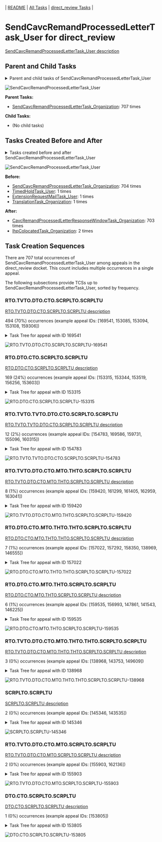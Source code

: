<!-- DO NOT EDIT THIS FILE.  This file is autogenerated. -->
| [README](../README.md) | [All Tasks](../alltasks.md) | [direct_review Tasks](tasklist.md) |

# SendCavcRemandProcessedLetterTask_User for direct_review

[SendCavcRemandProcessedLetterTask_User description](../descr/SendCavcRemandProcessedLetterTask_User.md)

## Parent and Child Tasks

<details><summary markdown='span'>Parent and child tasks of SendCavcRemandProcessedLetterTask_User
</summary>

```
digraph G {
rankdir=LR;
node [shape=box]
"SendCavcRemandProcessedLetterTask_Organization" -> "SendCavcRemandProcessedLetterTask_User" [label=707]
}
```
</details>

![SendCavcRemandProcessedLetterTask_User](dot/SendCavcRemandProcessedLetterTask_User-parentchild.dot.png)

**Parent Tasks:**

   * [SendCavcRemandProcessedLetterTask_Organization](SendCavcRemandProcessedLetterTask_Organization.md): 707 times

**Child Tasks:**

   * (No child tasks)

## Tasks Created Before and After

<details><summary markdown='span'>Tasks created before and after SendCavcRemandProcessedLetterTask_User</summary>

```
digraph G {
rankdir=LR;

"SendCavcRemandProcessedLetterTask_User" -> "CavcRemandProcessedLetterResponseWindowTask_Organization" [label=703]
"SendCavcRemandProcessedLetterTask_User" -> "IhpColocatedTask_Organization" [label=2]
"SendCavcRemandProcessedLetterTask_Organization" -> "SendCavcRemandProcessedLetterTask_User" [label=704]
"TranslationTask_Organization" -> "SendCavcRemandProcessedLetterTask_User" [label=1]
"TimedHoldTask_User" -> "SendCavcRemandProcessedLetterTask_User" [label=1]
"ExtensionRequestMailTask_User" -> "SendCavcRemandProcessedLetterTask_User" [label=1]
}
```
</details>

![SendCavcRemandProcessedLetterTask_User](dot/SendCavcRemandProcessedLetterTask_User.dot.png)

**Before:**

   * [SendCavcRemandProcessedLetterTask_Organization](SendCavcRemandProcessedLetterTask_Organization.md): 704 times
   * [TimedHoldTask_User](TimedHoldTask_User.md): 1 times
   * [ExtensionRequestMailTask_User](ExtensionRequestMailTask_User.md): 1 times
   * [TranslationTask_Organization](TranslationTask_Organization.md): 1 times

**After:**

   * [CavcRemandProcessedLetterResponseWindowTask_Organization](CavcRemandProcessedLetterResponseWindowTask_Organization.md): 703 times
   * [IhpColocatedTask_Organization](IhpColocatedTask_Organization.md): 2 times

## Task Creation Sequences

There are 707 total occurrences of SendCavcRemandProcessedLetterTask_User among appeals in the direct_review docket.  This count includes multiple occurrences in a single appeal.

The following subsections provide TCSs up to SendCavcRemandProcessedLetterTask_User, sorted by frequency.

### RTO.TVTO.DTO.CTO.SCRPLTO.SCRPLTU

[RTO.TVTO.DTO.CTO.SCRPLTO.SCRPLTU description](../descr/RTO.TVTO.DTO.CTO.SCRPLTO.SCRPLTU.md)

494 (70%) occurrences (example appeal IDs: [169541, 153085, 153094, 153108, 159306])

<details><summary markdown='span'>Task Tree for appeal with ID 169541</summary>

```
@startuml
skinparam {
  ObjectBorderColor #555
  ObjectBorderThickness 0
  ObjectFontStyle bold
  ObjectFontSize 14
  ObjectAttributeFontColor #333
  ObjectAttributeFontSize 12
}
  object 0.RootTask #8dd3c7 {
Organization
}
  object 1.TrackVeteranTask #bebada {
Organization
}
  object 2.DistributionTask #ffffb3 {
Organization
}
  object 3.CavcTask #bcbd22 {
Organization
}
  object 4.SendCavcRemandProcessedLetterTask #7f7f7f {
Organization
}
  object 5.SendCavcRemandProcessedLetterTask #7f7f7f {
User  <back:white>    </back>
}
  object 6.CavcRemandProcessedLetterResponseWindowTask #1f77b4 {
Organization
}
  object 7.TimedHoldTask #fccde5 {
Organization
}
0.RootTask -- 1.TrackVeteranTask
0.RootTask -- 2.DistributionTask
2.DistributionTask -- 3.CavcTask
3.CavcTask -- 4.SendCavcRemandProcessedLetterTask
4.SendCavcRemandProcessedLetterTask -- 5.SendCavcRemandProcessedLetterTask
3.CavcTask -- 6.CavcRemandProcessedLetterResponseWindowTask
6.CavcRemandProcessedLetterResponseWindowTask -- 7.TimedHoldTask
@enduml
```
</details>

![RTO.TVTO.DTO.CTO.SCRPLTO.SCRPLTU-169541](uml/RTO.TVTO.DTO.CTO.SCRPLTO.SCRPLTU-169541.png)

### RTO.DTO.CTO.SCRPLTO.SCRPLTU

[RTO.DTO.CTO.SCRPLTO.SCRPLTU description](../descr/RTO.DTO.CTO.SCRPLTO.SCRPLTU.md)

169 (24%) occurrences (example appeal IDs: [153315, 153344, 153519, 156256, 153603])

<details><summary markdown='span'>Task Tree for appeal with ID 153315</summary>

```
@startuml
skinparam {
  ObjectBorderColor #555
  ObjectBorderThickness 0
  ObjectFontStyle bold
  ObjectFontSize 14
  ObjectAttributeFontColor #333
  ObjectAttributeFontSize 12
}
  object 0.RootTask #8dd3c7 {
Organization
}
  object 1.DistributionTask #ffffb3 {
Organization
}
  object 2.CavcTask #bcbd22 {
Organization
}
  object 3.SendCavcRemandProcessedLetterTask #7f7f7f {
Organization
}
  object 4.SendCavcRemandProcessedLetterTask #7f7f7f {
User  <back:white>    </back>
}
  object 5.CavcRemandProcessedLetterResponseWindowTask #1f77b4 {
Organization
}
  object 6.TimedHoldTask #fccde5 {
Organization
}
  object 7.CavcRemandProcessedLetterResponseWindowTask #1f77b4 {
User
}
  object 8.JudgeAssignTask #ccebc5 {
User
}
  object 9.JudgeDecisionReviewTask #d9d9d9 {
User
}
  object 10.AttorneyTask #bc80bd {
User
}
  object 11.BvaDispatchTask #b3de69 {
Organization
}
  object 12.BvaDispatchTask #b3de69 {
User
}
0.RootTask -- 1.DistributionTask
1.DistributionTask -- 2.CavcTask
2.CavcTask -- 3.SendCavcRemandProcessedLetterTask
3.SendCavcRemandProcessedLetterTask -- 4.SendCavcRemandProcessedLetterTask
2.CavcTask -- 5.CavcRemandProcessedLetterResponseWindowTask
5.CavcRemandProcessedLetterResponseWindowTask -- 6.TimedHoldTask
5.CavcRemandProcessedLetterResponseWindowTask -- 7.CavcRemandProcessedLetterResponseWindowTask
0.RootTask -- 8.JudgeAssignTask
0.RootTask -- 9.JudgeDecisionReviewTask
9.JudgeDecisionReviewTask -- 10.AttorneyTask
0.RootTask -- 11.BvaDispatchTask
11.BvaDispatchTask -- 12.BvaDispatchTask
@enduml
```
</details>

![RTO.DTO.CTO.SCRPLTO.SCRPLTU-153315](uml/RTO.DTO.CTO.SCRPLTO.SCRPLTU-153315.png)

### RTO.TVTO.TVTO.DTO.CTO.SCRPLTO.SCRPLTU

[RTO.TVTO.TVTO.DTO.CTO.SCRPLTO.SCRPLTU description](../descr/RTO.TVTO.TVTO.DTO.CTO.SCRPLTO.SCRPLTU.md)

12 (2%) occurrences (example appeal IDs: [154783, 169586, 159731, 155096, 160315])

<details><summary markdown='span'>Task Tree for appeal with ID 154783</summary>

```
@startuml
skinparam {
  ObjectBorderColor #555
  ObjectBorderThickness 0
  ObjectFontStyle bold
  ObjectFontSize 14
  ObjectAttributeFontColor #333
  ObjectAttributeFontSize 12
}
  object 0.RootTask #8dd3c7 {
Organization
}
  object 1.TrackVeteranTask #bebada {
Organization
}
  object 2.TrackVeteranTask #bebada {
Organization
}
  object 3.DistributionTask #ffffb3 {
Organization
}
  object 4.CavcTask #bcbd22 {
Organization
}
  object 5.SendCavcRemandProcessedLetterTask #7f7f7f {
Organization
}
  object 6.SendCavcRemandProcessedLetterTask #7f7f7f {
User  <back:white>    </back>
}
  object 7.CavcRemandProcessedLetterResponseWindowTask #1f77b4 {
Organization
}
  object 8.TimedHoldTask #fccde5 {
Organization
}
  object 9.CavcRemandProcessedLetterResponseWindowTask #1f77b4 {
User
}
  object 10.JudgeAssignTask #ccebc5 {
User
}
  object 11.JudgeDecisionReviewTask #d9d9d9 {
User
}
  object 12.AttorneyTask #bc80bd {
User
}
  object 13.BvaDispatchTask #b3de69 {
Organization
}
  object 14.BvaDispatchTask #b3de69 {
User
}
0.RootTask -- 1.TrackVeteranTask
0.RootTask -- 2.TrackVeteranTask
0.RootTask -- 3.DistributionTask
3.DistributionTask -- 4.CavcTask
4.CavcTask -- 5.SendCavcRemandProcessedLetterTask
5.SendCavcRemandProcessedLetterTask -- 6.SendCavcRemandProcessedLetterTask
4.CavcTask -- 7.CavcRemandProcessedLetterResponseWindowTask
7.CavcRemandProcessedLetterResponseWindowTask -- 8.TimedHoldTask
7.CavcRemandProcessedLetterResponseWindowTask -- 9.CavcRemandProcessedLetterResponseWindowTask
0.RootTask -- 10.JudgeAssignTask
0.RootTask -- 11.JudgeDecisionReviewTask
11.JudgeDecisionReviewTask -- 12.AttorneyTask
0.RootTask -- 13.BvaDispatchTask
13.BvaDispatchTask -- 14.BvaDispatchTask
@enduml
```
</details>

![RTO.TVTO.TVTO.DTO.CTO.SCRPLTO.SCRPLTU-154783](uml/RTO.TVTO.TVTO.DTO.CTO.SCRPLTO.SCRPLTU-154783.png)

### RTO.TVTO.DTO.CTO.MTO.THTO.SCRPLTO.SCRPLTU

[RTO.TVTO.DTO.CTO.MTO.THTO.SCRPLTO.SCRPLTU description](../descr/RTO.TVTO.DTO.CTO.MTO.THTO.SCRPLTO.SCRPLTU.md)

8 (1%) occurrences (example appeal IDs: [159420, 161299, 161405, 162959, 163041])

<details><summary markdown='span'>Task Tree for appeal with ID 159420</summary>

```
@startuml
skinparam {
  ObjectBorderColor #555
  ObjectBorderThickness 0
  ObjectFontStyle bold
  ObjectFontSize 14
  ObjectAttributeFontColor #333
  ObjectAttributeFontSize 12
}
  object 0.RootTask #8dd3c7 {
Organization
}
  object 1.TrackVeteranTask #bebada {
Organization
}
  object 2.DistributionTask #ffffb3 {
Organization
}
  object 3.CavcTask #bcbd22 {
Organization
}
  object 4.MdrTask #d62728 {
Organization
}
  object 5.TimedHoldTask #fccde5 {
Organization
}
  object 6.SendCavcRemandProcessedLetterTask #7f7f7f {
Organization
}
  object 7.SendCavcRemandProcessedLetterTask #7f7f7f {
User  <back:white>    </back>
}
  object 8.CavcRemandProcessedLetterResponseWindowTask #1f77b4 {
Organization
}
  object 9.TimedHoldTask #fccde5 {
Organization
}
0.RootTask -- 1.TrackVeteranTask
0.RootTask -- 2.DistributionTask
2.DistributionTask -- 3.CavcTask
3.CavcTask -- 4.MdrTask
4.MdrTask -- 5.TimedHoldTask
3.CavcTask -- 6.SendCavcRemandProcessedLetterTask
6.SendCavcRemandProcessedLetterTask -- 7.SendCavcRemandProcessedLetterTask
3.CavcTask -- 8.CavcRemandProcessedLetterResponseWindowTask
8.CavcRemandProcessedLetterResponseWindowTask -- 9.TimedHoldTask
@enduml
```
</details>

![RTO.TVTO.DTO.CTO.MTO.THTO.SCRPLTO.SCRPLTU-159420](uml/RTO.TVTO.DTO.CTO.MTO.THTO.SCRPLTO.SCRPLTU-159420.png)

### RTO.DTO.CTO.MTO.THTO.THTO.SCRPLTO.SCRPLTU

[RTO.DTO.CTO.MTO.THTO.THTO.SCRPLTO.SCRPLTU description](../descr/RTO.DTO.CTO.MTO.THTO.THTO.SCRPLTO.SCRPLTU.md)

7 (1%) occurrences (example appeal IDs: [157022, 157292, 158350, 138969, 146555])

<details><summary markdown='span'>Task Tree for appeal with ID 157022</summary>

```
@startuml
skinparam {
  ObjectBorderColor #555
  ObjectBorderThickness 0
  ObjectFontStyle bold
  ObjectFontSize 14
  ObjectAttributeFontColor #333
  ObjectAttributeFontSize 12
}
  object 0.RootTask #8dd3c7 {
Organization
}
  object 1.DistributionTask #ffffb3 {
Organization
}
  object 2.CavcTask #bcbd22 {
Organization
}
  object 3.MdrTask #d62728 {
Organization
}
  object 4.TimedHoldTask #fccde5 {
Organization
}
  object 5.TimedHoldTask #fccde5 {
Organization
}
  object 6.SendCavcRemandProcessedLetterTask #7f7f7f {
Organization
}
  object 7.SendCavcRemandProcessedLetterTask #7f7f7f {
User  <back:white>    </back>
}
  object 8.CavcRemandProcessedLetterResponseWindowTask #1f77b4 {
Organization
}
  object 9.TimedHoldTask #fccde5 {
Organization
}
0.RootTask -- 1.DistributionTask
1.DistributionTask -- 2.CavcTask
2.CavcTask -- 3.MdrTask
3.MdrTask -- 4.TimedHoldTask
3.MdrTask -- 5.TimedHoldTask
2.CavcTask -- 6.SendCavcRemandProcessedLetterTask
6.SendCavcRemandProcessedLetterTask -- 7.SendCavcRemandProcessedLetterTask
2.CavcTask -- 8.CavcRemandProcessedLetterResponseWindowTask
8.CavcRemandProcessedLetterResponseWindowTask -- 9.TimedHoldTask
@enduml
```
</details>

![RTO.DTO.CTO.MTO.THTO.THTO.SCRPLTO.SCRPLTU-157022](uml/RTO.DTO.CTO.MTO.THTO.THTO.SCRPLTO.SCRPLTU-157022.png)

### RTO.DTO.CTO.MTO.THTO.SCRPLTO.SCRPLTU

[RTO.DTO.CTO.MTO.THTO.SCRPLTO.SCRPLTU description](../descr/RTO.DTO.CTO.MTO.THTO.SCRPLTO.SCRPLTU.md)

6 (1%) occurrences (example appeal IDs: [159535, 156993, 147861, 141543, 146225])

<details><summary markdown='span'>Task Tree for appeal with ID 159535</summary>

```
@startuml
skinparam {
  ObjectBorderColor #555
  ObjectBorderThickness 0
  ObjectFontStyle bold
  ObjectFontSize 14
  ObjectAttributeFontColor #333
  ObjectAttributeFontSize 12
}
  object 0.RootTask #8dd3c7 {
Organization
}
  object 1.DistributionTask #ffffb3 {
Organization
}
  object 2.CavcTask #bcbd22 {
Organization
}
  object 3.MdrTask #d62728 {
Organization
}
  object 4.TimedHoldTask #fccde5 {
Organization
}
  object 5.SendCavcRemandProcessedLetterTask #7f7f7f {
Organization
}
  object 6.SendCavcRemandProcessedLetterTask #7f7f7f {
User  <back:white>    </back>
}
  object 7.CavcRemandProcessedLetterResponseWindowTask #1f77b4 {
Organization
}
  object 8.TimedHoldTask #fccde5 {
Organization
}
0.RootTask -- 1.DistributionTask
1.DistributionTask -- 2.CavcTask
2.CavcTask -- 3.MdrTask
3.MdrTask -- 4.TimedHoldTask
2.CavcTask -- 5.SendCavcRemandProcessedLetterTask
5.SendCavcRemandProcessedLetterTask -- 6.SendCavcRemandProcessedLetterTask
2.CavcTask -- 7.CavcRemandProcessedLetterResponseWindowTask
7.CavcRemandProcessedLetterResponseWindowTask -- 8.TimedHoldTask
@enduml
```
</details>

![RTO.DTO.CTO.MTO.THTO.SCRPLTO.SCRPLTU-159535](uml/RTO.DTO.CTO.MTO.THTO.SCRPLTO.SCRPLTU-159535.png)

### RTO.TVTO.DTO.CTO.MTO.THTO.THTO.SCRPLTO.SCRPLTU

[RTO.TVTO.DTO.CTO.MTO.THTO.THTO.SCRPLTO.SCRPLTU description](../descr/RTO.TVTO.DTO.CTO.MTO.THTO.THTO.SCRPLTO.SCRPLTU.md)

3 (0%) occurrences (example appeal IDs: [138968, 143753, 149609])

<details><summary markdown='span'>Task Tree for appeal with ID 138968</summary>

```
@startuml
skinparam {
  ObjectBorderColor #555
  ObjectBorderThickness 0
  ObjectFontStyle bold
  ObjectFontSize 14
  ObjectAttributeFontColor #333
  ObjectAttributeFontSize 12
}
  object 0.RootTask #8dd3c7 {
Organization
}
  object 1.TrackVeteranTask #bebada {
Organization
}
  object 2.DistributionTask #ffffb3 {
Organization
}
  object 3.CavcTask #bcbd22 {
Organization
}
  object 4.MdrTask #d62728 {
Organization
}
  object 5.TimedHoldTask #fccde5 {
Organization
}
  object 6.TimedHoldTask #fccde5 {
Organization
}
  object 7.SendCavcRemandProcessedLetterTask #7f7f7f {
Organization
}
  object 8.SendCavcRemandProcessedLetterTask #7f7f7f {
User  <back:white>    </back>
}
  object 9.CavcRemandProcessedLetterResponseWindowTask #1f77b4 {
Organization
}
  object 10.TimedHoldTask #fccde5 {
Organization
}
  object 11.CavcRemandProcessedLetterResponseWindowTask #1f77b4 {
User
}
  object 12.CavcCorrespondenceMailTask #1f77b4 {
Organization
}
  object 13.CavcCorrespondenceMailTask #1f77b4 {
Organization
}
  object 14.CavcCorrespondenceMailTask #1f77b4 {
User
}
  object 15.JudgeAssignTask #ccebc5 {
User
}
  object 16.JudgeDecisionReviewTask #d9d9d9 {
User
}
  object 17.AttorneyTask #bc80bd {
User
}
0.RootTask -- 1.TrackVeteranTask
0.RootTask -- 2.DistributionTask
2.DistributionTask -- 3.CavcTask
3.CavcTask -- 4.MdrTask
4.MdrTask -- 5.TimedHoldTask
4.MdrTask -- 6.TimedHoldTask
3.CavcTask -- 7.SendCavcRemandProcessedLetterTask
7.SendCavcRemandProcessedLetterTask -- 8.SendCavcRemandProcessedLetterTask
3.CavcTask -- 9.CavcRemandProcessedLetterResponseWindowTask
11.CavcRemandProcessedLetterResponseWindowTask -- 10.TimedHoldTask
9.CavcRemandProcessedLetterResponseWindowTask -- 11.CavcRemandProcessedLetterResponseWindowTask
0.RootTask -- 12.CavcCorrespondenceMailTask
12.CavcCorrespondenceMailTask -- 13.CavcCorrespondenceMailTask
13.CavcCorrespondenceMailTask -- 14.CavcCorrespondenceMailTask
0.RootTask -- 15.JudgeAssignTask
0.RootTask -- 16.JudgeDecisionReviewTask
16.JudgeDecisionReviewTask -- 17.AttorneyTask
@enduml
```
</details>

![RTO.TVTO.DTO.CTO.MTO.THTO.THTO.SCRPLTO.SCRPLTU-138968](uml/RTO.TVTO.DTO.CTO.MTO.THTO.THTO.SCRPLTO.SCRPLTU-138968.png)

### SCRPLTO.SCRPLTU

[SCRPLTO.SCRPLTU description](../descr/SCRPLTO.SCRPLTU.md)

2 (0%) occurrences (example appeal IDs: [145346, 143535])

<details><summary markdown='span'>Task Tree for appeal with ID 145346</summary>

```
@startuml
skinparam {
  ObjectBorderColor #555
  ObjectBorderThickness 0
  ObjectFontStyle bold
  ObjectFontSize 14
  ObjectAttributeFontColor #333
  ObjectAttributeFontSize 12
}
  object 0.RootTask #8dd3c7 {
Organization
}
  object 1.DistributionTask #ffffb3 {
Organization
}
  object 2.CavcTask #bcbd22 {
Organization
}
  object 3.SendCavcRemandProcessedLetterTask #7f7f7f {
Organization
}
  object 4.SendCavcRemandProcessedLetterTask #7f7f7f {
User  <back:white>    </back>
}
  object 5.CavcRemandProcessedLetterResponseWindowTask #1f77b4 {
Organization
}
  object 6.TimedHoldTask #fccde5 {
Organization
}
0.RootTask -- 1.DistributionTask
1.DistributionTask -- 2.CavcTask
2.CavcTask -- 3.SendCavcRemandProcessedLetterTask
3.SendCavcRemandProcessedLetterTask -- 4.SendCavcRemandProcessedLetterTask
2.CavcTask -- 5.CavcRemandProcessedLetterResponseWindowTask
5.CavcRemandProcessedLetterResponseWindowTask -- 6.TimedHoldTask
@enduml
```
</details>

![SCRPLTO.SCRPLTU-145346](uml/SCRPLTO.SCRPLTU-145346.png)

### RTO.TVTO.DTO.CTO.MTO.SCRPLTO.SCRPLTU

[RTO.TVTO.DTO.CTO.MTO.SCRPLTO.SCRPLTU description](../descr/RTO.TVTO.DTO.CTO.MTO.SCRPLTO.SCRPLTU.md)

2 (0%) occurrences (example appeal IDs: [155903, 162136])

<details><summary markdown='span'>Task Tree for appeal with ID 155903</summary>

```
@startuml
skinparam {
  ObjectBorderColor #555
  ObjectBorderThickness 0
  ObjectFontStyle bold
  ObjectFontSize 14
  ObjectAttributeFontColor #333
  ObjectAttributeFontSize 12
}
  object 0.RootTask #8dd3c7 {
Organization
}
  object 1.TrackVeteranTask #bebada {
Organization
}
  object 2.DistributionTask #ffffb3 {
Organization
}
  object 3.CavcTask #bcbd22 {
Organization
}
  object 4.MdrTask #d62728 {
Organization
}
  object 5.SendCavcRemandProcessedLetterTask #7f7f7f {
Organization
}
  object 6.SendCavcRemandProcessedLetterTask #7f7f7f {
User  <back:white>    </back>
}
  object 7.CavcRemandProcessedLetterResponseWindowTask #1f77b4 {
Organization
}
  object 8.TimedHoldTask #fccde5 {
Organization
}
  object 9.CavcCorrespondenceMailTask #1f77b4 {
Organization
}
  object 10.CavcCorrespondenceMailTask #1f77b4 {
Organization
}
  object 11.IhpColocatedTask #bc80bd {
Organization
}
  object 12.IhpColocatedTask #bc80bd {
User
}
  object 13.CavcCorrespondenceMailTask #1f77b4 {
User
}
  object 14.CavcRemandProcessedLetterResponseWindowTask #1f77b4 {
User
}
  object 15.TimedHoldTask #fccde5 {
User
}
  object 16.JudgeAssignTask #ccebc5 {
User
}
  object 17.JudgeDecisionReviewTask #d9d9d9 {
User
}
  object 18.AttorneyTask #bc80bd {
User
}
  object 19.BvaDispatchTask #b3de69 {
Organization
}
  object 20.BvaDispatchTask #b3de69 {
User
}
0.RootTask -- 1.TrackVeteranTask
0.RootTask -- 2.DistributionTask
2.DistributionTask -- 3.CavcTask
3.CavcTask -- 4.MdrTask
3.CavcTask -- 5.SendCavcRemandProcessedLetterTask
5.SendCavcRemandProcessedLetterTask -- 6.SendCavcRemandProcessedLetterTask
3.CavcTask -- 7.CavcRemandProcessedLetterResponseWindowTask
7.CavcRemandProcessedLetterResponseWindowTask -- 8.TimedHoldTask
0.RootTask -- 9.CavcCorrespondenceMailTask
9.CavcCorrespondenceMailTask -- 10.CavcCorrespondenceMailTask
2.DistributionTask -- 11.IhpColocatedTask
11.IhpColocatedTask -- 12.IhpColocatedTask
10.CavcCorrespondenceMailTask -- 13.CavcCorrespondenceMailTask
7.CavcRemandProcessedLetterResponseWindowTask -- 14.CavcRemandProcessedLetterResponseWindowTask
12.IhpColocatedTask -- 15.TimedHoldTask
0.RootTask -- 16.JudgeAssignTask
0.RootTask -- 17.JudgeDecisionReviewTask
17.JudgeDecisionReviewTask -- 18.AttorneyTask
0.RootTask -- 19.BvaDispatchTask
19.BvaDispatchTask -- 20.BvaDispatchTask
@enduml
```
</details>

![RTO.TVTO.DTO.CTO.MTO.SCRPLTO.SCRPLTU-155903](uml/RTO.TVTO.DTO.CTO.MTO.SCRPLTO.SCRPLTU-155903.png)

### DTO.CTO.SCRPLTO.SCRPLTU

[DTO.CTO.SCRPLTO.SCRPLTU description](../descr/DTO.CTO.SCRPLTO.SCRPLTU.md)

1 (0%) occurrences (example appeal IDs: [153805])

<details><summary markdown='span'>Task Tree for appeal with ID 153805</summary>

```
@startuml
skinparam {
  ObjectBorderColor #555
  ObjectBorderThickness 0
  ObjectFontStyle bold
  ObjectFontSize 14
  ObjectAttributeFontColor #333
  ObjectAttributeFontSize 12
}
  object 0.RootTask #8dd3c7 {
Organization
}
  object 1.TrackVeteranTask #bebada {
Organization
}
  object 2.DistributionTask #ffffb3 {
Organization
}
  object 3.CavcTask #bcbd22 {
Organization
}
  object 4.SendCavcRemandProcessedLetterTask #7f7f7f {
Organization
}
  object 5.SendCavcRemandProcessedLetterTask #7f7f7f {
User  <back:white>    </back>
}
  object 6.CavcRemandProcessedLetterResponseWindowTask #1f77b4 {
Organization
}
  object 7.TimedHoldTask #fccde5 {
Organization
}
  object 8.CavcRemandProcessedLetterResponseWindowTask #1f77b4 {
User
}
  object 9.JudgeAssignTask #ccebc5 {
User
}
  object 10.JudgeAssignTask #ccebc5 {
User
}
  object 11.TimedHoldTask #fccde5 {
User
}
  object 12.DocketSwitchMailTask #e377c2 {
Organization
}
  object 13.DocketSwitchMailTask #e377c2 {
User
}
  object 14.DocketSwitchRulingTask #e377c2 {
User
}
  object 15.DocketSwitchGrantedTask #9467bd {
Organization
}
  object 16.DocketSwitchGrantedTask #9467bd {
User
}
  object 17.EvidenceOrArgumentMailTask #ffffb3 {
Organization
}
  object 18.EvidenceOrArgumentMailTask #ffffb3 {
Organization
}
  object 19.EvidenceOrArgumentMailTask #ffffb3 {
User
}
0.RootTask -- 1.TrackVeteranTask
0.RootTask -- 2.DistributionTask
2.DistributionTask -- 3.CavcTask
3.CavcTask -- 4.SendCavcRemandProcessedLetterTask
4.SendCavcRemandProcessedLetterTask -- 5.SendCavcRemandProcessedLetterTask
3.CavcTask -- 6.CavcRemandProcessedLetterResponseWindowTask
6.CavcRemandProcessedLetterResponseWindowTask -- 7.TimedHoldTask
6.CavcRemandProcessedLetterResponseWindowTask -- 8.CavcRemandProcessedLetterResponseWindowTask
0.RootTask -- 9.JudgeAssignTask
0.RootTask -- 10.JudgeAssignTask
10.JudgeAssignTask -- 11.TimedHoldTask
0.RootTask -- 12.DocketSwitchMailTask
12.DocketSwitchMailTask -- 13.DocketSwitchMailTask
0.RootTask -- 14.DocketSwitchRulingTask
14.DocketSwitchRulingTask -- 15.DocketSwitchGrantedTask
15.DocketSwitchGrantedTask -- 16.DocketSwitchGrantedTask
0.RootTask -- 17.EvidenceOrArgumentMailTask
17.EvidenceOrArgumentMailTask -- 18.EvidenceOrArgumentMailTask
18.EvidenceOrArgumentMailTask -- 19.EvidenceOrArgumentMailTask
@enduml
```
</details>

![DTO.CTO.SCRPLTO.SCRPLTU-153805](uml/DTO.CTO.SCRPLTO.SCRPLTU-153805.png)

